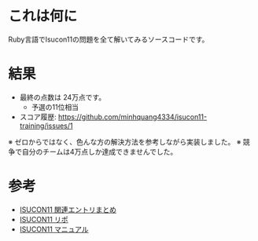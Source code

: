# これは何に
Ruby言語でIsucon11の問題を全て解いてみるソースコードです。

# 結果
- 最終の点数は 24万点です。
  - 予選の11位相当
- スコア履歴: https://github.com/minhquang4334/isucon11-training/issues/1


※ ゼロからではなく、色んな方の解決方法を参考しながら実装しました。
※ 競争で自分のチームは4万点しか達成できませんでした。
# 参考
- [ISUCON11 関連エントリまとめ](https://isucon.net/archives/56019610.html)
- [ISUCON11 リポ](https://github.com/isucon/isucon11-qualify)
- [ISUCON11 マニュアル](https://github.com/isucon/isucon11-qualify/blob/main/docs/manual.md)
